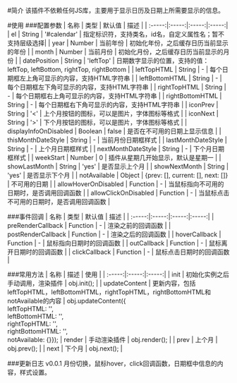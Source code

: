 #简介
该插件不依赖任何JS库，主要用于显示日历及日期上所需要显示的信息。

#使用
###配置参数
| 名称 | 类型 | 默认值 | 描述 |
| :-----:|:-----:|:-----:|:-----:|
|  el | String | '#calendar' | 指定标识符，支持类名，id名，自定义属性名；暂不支持层级选择|
| year | Number | 当前年份 | 初始化年份，之后缓存日历当前显示的年份 |
| month | Number | 当前月份 | 初始化月份，之后缓存日历当前显示的月份 | 
| datePosition | String | 'leftTop' | 日期数字显示的位置，支持的值：leftTop, leftBottom, rightTop, rightBottom |
| leftTopHTML | String | - | 每个日期框左上角可显示的内容，支持HTML字符串 |
| leftBottomHTML | String | - | 每个日期框左下角可显示的内容，支持HTML字符串 |
| rightTopHTML | String | - | 每个日期框右上角可显示的内容，支持HTML字符串 |
| rightBottomHTML | String | - | 每个日期框右下角可显示的内容，支持HTML字符串 |
| iconPrev | String | '<' | 上个月按钮的图标，可以是图片，字体图标等格式 |
| iconNext | String | '>' | 下个月按钮的图标，可以是图片，字体图标等格式 |
| displayInfoOnDisabled | Boolean | false | 是否在不可用的日期上显示信息 |
| thisMonthDateStyle | String | - | 当前月份日期框样式 |
| lastMonthDateStyle | String | - | 上个月日期框样式 |
| nextMonthDateStyle | String | - | 下个月日期框样式 |
| weekStart | Number | 0 | 插件从星期几开始显示，默认是星期一 |
| showLastMonth | String | 'yes' | 是否显示上个月 |
| showNextMonth | String | 'yes' | 是否显示下个月 |
| notAvailable | Object | {prev: [], current: [], next: []} | 不可用的日期 |
| allowHoverOnDisabled | Function | - | 当鼠标指向不可用的日期时，是否调用回调函数 |
| allowClickOnDisabled | Function | - | 当鼠标点击不可用的日期时，是否调用回调函数 |

###事件回调
| 名称 | 类型 | 默认值 | 描述 |
| :-----:|:-----:|:-----:|:-----:|
| preRenderCallback | Function | - | 渲染之前的回调函数 |
| postRenderCallback | Function | - | 渲染之后的回调函数 |
| hoverCallback | Function | - | 鼠标指向日期时的回调函数 |
| outCallback | Function | - | 鼠标离开日期时的回调函数 |
| clickCallback | Function | - | 鼠标点击日期时的回调函数 |


###常用方法
| 名称 | 描述 | 使用 |
| :-----:|:-----:|:-----:|
| init | 初始化实例之后手动调用，渲染插件 | obj.init(); |
| updateContent | 更新内容，包括leftTopHTML，leftBottomHTML，rightTopHTML，rightBottomHTML和notAvailable的内容 | obj.updateContent({<br>leftTopHTML: '', <br>leftBottomHTML: '', <br>rightTopHTML: '', <br>rightBottomHTML: '', <br>notAvailable: {}});
| render | 手动渲染插件 | obj.render(); |
| prev | 上个月 | obj.prev(); |
| next | 下个月 | obj.next(); |

###更新日志
v0.0.1 月份切换，鼠标hover，click回调函数，日期框中信息的内容，样式设置。